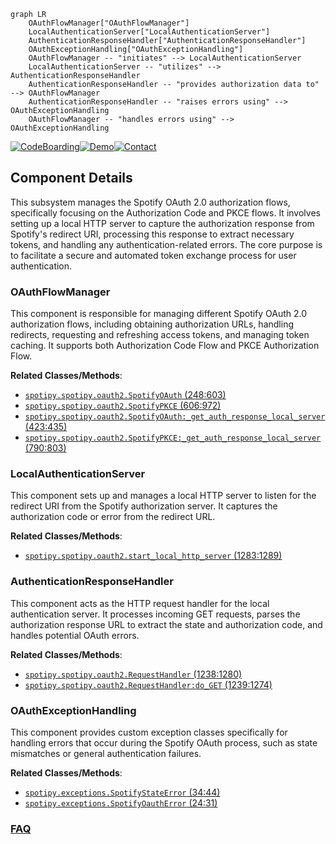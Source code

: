 ```mermaid
graph LR
    OAuthFlowManager["OAuthFlowManager"]
    LocalAuthenticationServer["LocalAuthenticationServer"]
    AuthenticationResponseHandler["AuthenticationResponseHandler"]
    OAuthExceptionHandling["OAuthExceptionHandling"]
    OAuthFlowManager -- "initiates" --> LocalAuthenticationServer
    LocalAuthenticationServer -- "utilizes" --> AuthenticationResponseHandler
    AuthenticationResponseHandler -- "provides authorization data to" --> OAuthFlowManager
    AuthenticationResponseHandler -- "raises errors using" --> OAuthExceptionHandling
    OAuthFlowManager -- "handles errors using" --> OAuthExceptionHandling
```
[![CodeBoarding](https://img.shields.io/badge/Generated%20by-CodeBoarding-9cf?style=flat-square)](https://github.com/CodeBoarding/GeneratedOnBoardings)[![Demo](https://img.shields.io/badge/Try%20our-Demo-blue?style=flat-square)](https://www.codeboarding.org/demo)[![Contact](https://img.shields.io/badge/Contact%20us%20-%20contact@codeboarding.org-lightgrey?style=flat-square)](mailto:contact@codeboarding.org)

## Component Details

This subsystem manages the Spotify OAuth 2.0 authorization flows, specifically focusing on the Authorization Code and PKCE flows. It involves setting up a local HTTP server to capture the authorization response from Spotify's redirect URI, processing this response to extract necessary tokens, and handling any authentication-related errors. The core purpose is to facilitate a secure and automated token exchange process for user authentication.

### OAuthFlowManager
This component is responsible for managing different Spotify OAuth 2.0 authorization flows, including obtaining authorization URLs, handling redirects, requesting and refreshing access tokens, and managing token caching. It supports both Authorization Code Flow and PKCE Authorization Flow.


**Related Classes/Methods**:

- <a href="https://github.com/spotipy-dev/spotipy/blob/master/spotipy/oauth2.py#L248-L603" target="_blank" rel="noopener noreferrer">`spotipy.spotipy.oauth2.SpotifyOAuth` (248:603)</a>
- <a href="https://github.com/spotipy-dev/spotipy/blob/master/spotipy/oauth2.py#L606-L972" target="_blank" rel="noopener noreferrer">`spotipy.spotipy.oauth2.SpotifyPKCE` (606:972)</a>
- <a href="https://github.com/spotipy-dev/spotipy/blob/master/spotipy/oauth2.py#L423-L435" target="_blank" rel="noopener noreferrer">`spotipy.spotipy.oauth2.SpotifyOAuth:_get_auth_response_local_server` (423:435)</a>
- <a href="https://github.com/spotipy-dev/spotipy/blob/master/spotipy/oauth2.py#L790-L803" target="_blank" rel="noopener noreferrer">`spotipy.spotipy.oauth2.SpotifyPKCE:_get_auth_response_local_server` (790:803)</a>


### LocalAuthenticationServer
This component sets up and manages a local HTTP server to listen for the redirect URI from the Spotify authorization server. It captures the authorization code or error from the redirect URL.


**Related Classes/Methods**:

- <a href="https://github.com/spotipy-dev/spotipy/blob/master/spotipy/oauth2.py#L1283-L1289" target="_blank" rel="noopener noreferrer">`spotipy.spotipy.oauth2.start_local_http_server` (1283:1289)</a>


### AuthenticationResponseHandler
This component acts as the HTTP request handler for the local authentication server. It processes incoming GET requests, parses the authorization response URL to extract the state and authorization code, and handles potential OAuth errors.


**Related Classes/Methods**:

- <a href="https://github.com/spotipy-dev/spotipy/blob/master/spotipy/oauth2.py#L1238-L1280" target="_blank" rel="noopener noreferrer">`spotipy.spotipy.oauth2.RequestHandler` (1238:1280)</a>
- <a href="https://github.com/spotipy-dev/spotipy/blob/master/spotipy/oauth2.py#L1239-L1274" target="_blank" rel="noopener noreferrer">`spotipy.spotipy.oauth2.RequestHandler:do_GET` (1239:1274)</a>


### OAuthExceptionHandling
This component provides custom exception classes specifically for handling errors that occur during the Spotify OAuth process, such as state mismatches or general authentication failures.


**Related Classes/Methods**:

- <a href="https://github.com/spotipy-dev/spotipy/blob/master/spotipy/exceptions.py#L34-L44" target="_blank" rel="noopener noreferrer">`spotipy.exceptions.SpotifyStateError` (34:44)</a>
- <a href="https://github.com/spotipy-dev/spotipy/blob/master/spotipy/exceptions.py#L24-L31" target="_blank" rel="noopener noreferrer">`spotipy.exceptions.SpotifyOauthError` (24:31)</a>




### [FAQ](https://github.com/CodeBoarding/GeneratedOnBoardings/tree/main?tab=readme-ov-file#faq)